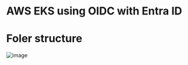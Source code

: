# AWS EKS using OIDC with Entra ID
# Foler structure
![image](https://github.com/user-attachments/assets/ee4c5898-1280-45ed-beef-65e57ea963e4)

